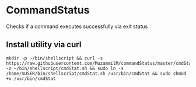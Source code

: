 # CommandStatus
Checks if a command executes successfully via exit status

## Install utility via curl
    mkdir -p ~/bin/shellscript && curl -s https://raw.githubusercontent.com/MuzammilM/commandStatus/master/cmdStat.sh -o ~/bin/shellscript/cmdStat.sh && sudo ln -s /home/$USER/bin/shellscript/cmdStat.sh /usr/bin/cmdStat && sudo chmod +x /usr/bin/cmdStat
